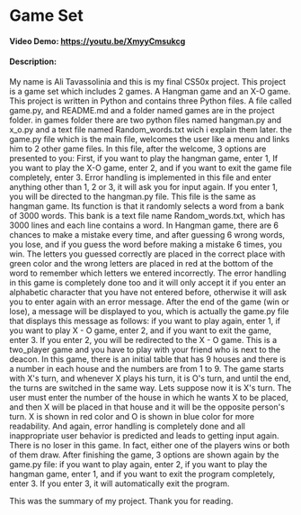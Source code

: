 # Game Set
#### Video Demo: <https://youtu.be/XmyyCmsukcg>
#### Description:
My name is Ali Tavassolinia and this is my final CS50x project. 
This project is a game set which includes 2 games. A Hangman game and an X-O game. This project is written in Python and contains three Python files. A file called game.py, and README.md and a folder named games are in the project folder. in games folder there are two python files named hangman.py and x_o.py and a text file named Random_words.txt wich i explain them later. the game.py file which is the main file, welcomes the user like a menu and links him to 2 other game files. In this file, after the welcome, 3 options are presented to you: First, if you want to play the hangman game, enter 1, If you want to play the X-O game, enter 2, and if you want to exit the game file completely, enter 3. Error handling is implemented in this file and enter anything other than 1, 2 or 3, it will ask you for input again. If you enter 1, you will be directed to the hangman.py file. This file is the same as hangman game. Its function is that it randomly selects a word from a bank of 3000 words. This bank is a text file name Random_words.txt, which has 3000 lines and each line contains a word. In Hangman game, there are 6 chances to make a mistake every time, and after guessing 6 wrong words, you lose, and if you guess the word before making a mistake 6 times, you win. The letters you guessed correctly are placed in the correct place with green color and the wrong letters are placed in red at the bottom of the word to remember which letters we entered incorrectly. The error handling in this game is completely done too and it will only accept it if you enter an alphabetic character that you have not entered before, otherwise it will ask you to enter again with an error message. After the end of the game (win or lose), a message will be displayed to you, which is actually the game.py file that displays this message as follows: if you want to play again, enter 1, if you want to play X - O game, enter 2, and if you want to exit the game, enter 3. If you enter 2, you will be redirected to the X - O game. This is a two_player game and you have to play with your friend who is next to the deacon. In this game, there is an initial table that has 9 houses and there is a number in each house and the numbers are from 1 to 9. The game starts with X's turn, and whenever X plays his turn, it is O's turn, and until the end, the turns are switched in the same way. Lets suppose now it is X's turn. The user must enter the number of the house in which he wants X to be placed, and then X will be placed in that house and it will be the opposite person's turn. X is shown in red color and O is shown in blue color for more readability. And again, error handling is completely done and all inappropriate user behavior is predicted and leads to getting input again. There is no loser in this game. In fact, either one of the players wins or both of them draw. After finishing the game, 3 options are shown again by the game.py file: if you want to play again, enter 2, if you want to play the hangman game, enter 1, and if you want to exit the program completely, enter 3. If you enter 3, it will automatically exit the program.

This was the summary of my project. Thank you for reading.
